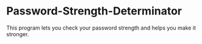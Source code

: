 # Password-Strength-Determinator
This program lets you check your password strength and helps you make it stronger.
